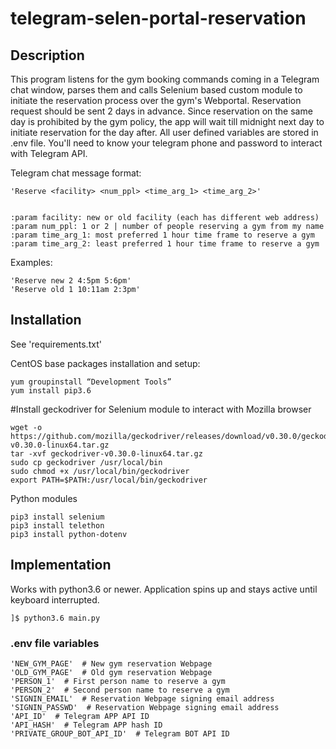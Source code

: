 # telegram-selen-portal-reservation
## Description
This program listens for the gym booking commands coming in a Telegram chat window, parses them and calls
Selenium based custom module to initiate the reservation process over the gym's Webportal.
Reservation request should be sent 2 days in advance. Since reservation on the same day is prohibited by the gym policy,
the app will wait till midnight next day to initiate reservation for the day after.
All user defined variables are stored in .env file. You'll need to know your telegram phone and password to
interact with Telegram API.

Telegram chat message format:
~~~
'Reserve <facility> <num_ppl> <time_arg_1> <time_arg_2>'

  
:param facility: new or old facility (each has different web address)
:param num_ppl: 1 or 2 | number of people reserving a gym from my name
:param time_arg_1: most preferred 1 hour time frame to reserve a gym
:param time_arg_2: least preferred 1 hour time frame to reserve a gym
~~~
Examples:
~~~
'Reserve new 2 4:5pm 5:6pm'
'Reserve old 1 10:11am 2:3pm'
~~~

## Installation
See 'requirements.txt'

CentOS base packages installation and setup:
~~~
yum groupinstall “Development Tools”
yum install pip3.6
~~~
#Install geckodriver for Selenium module to interact with Mozilla browser
~~~
wget -o https://github.com/mozilla/geckodriver/releases/download/v0.30.0/geckodriver-v0.30.0-linux64.tar.gz
tar -xvf geckodriver-v0.30.0-linux64.tar.gz
sudo cp geckodriver /usr/local/bin
sudo chmod +x /usr/local/bin/geckodriver
export PATH=$PATH:/usr/local/bin/geckodriver
~~~

Python modules
~~~
pip3 install selenium
pip3 install telethon
pip3 install python-dotenv
~~~

## Implementation
Works with python3.6 or newer.
Application spins up and stays active until keyboard interrupted.
~~~
]$ python3.6 main.py 
~~~

### .env file variables
~~~
'NEW_GYM_PAGE'  # New gym reservation Webpage
'OLD_GYM_PAGE'  # Old gym reservation Webpage
'PERSON_1'  # First person name to reserve a gym
'PERSON_2'  # Second person name to reserve a gym
'SIGNIN_EMAIL'  # Reservation Webpage signing email address
'SIGNIN_PASSWD'  # Reservation Webpage signing email address 
'API_ID'  # Telegram APP API ID
'API_HASH'  # Telegram APP hash ID
'PRIVATE_GROUP_BOT_API_ID'  # Telegram BOT API ID
~~~
